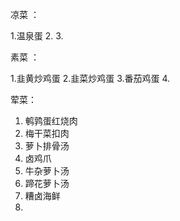 
凉菜 ：

1.温泉蛋
2.
3.

素菜 ：

1.韭黄炒鸡蛋
2.韭菜炒鸡蛋
3.番茄鸡蛋
4.




荤菜：

1. 鹌鹑蛋红烧肉
2. 梅干菜扣肉
3. 萝卜排骨汤
4. 卤鸡爪
5. 牛杂萝卜汤
6. 蹄花萝卜汤
7. 糟卤海鲜
8. 

